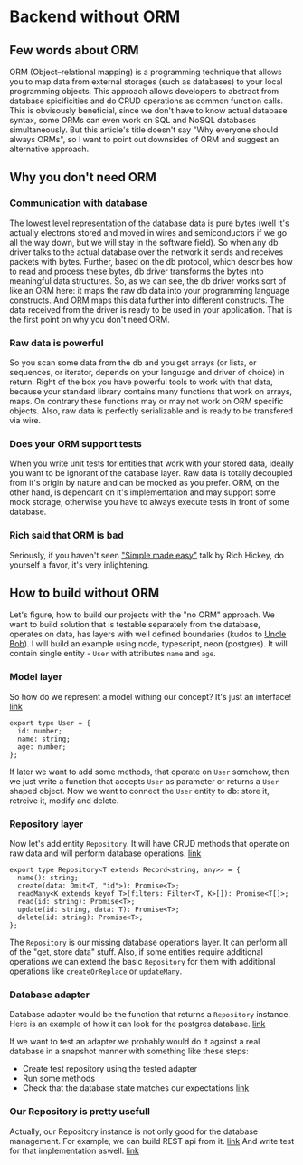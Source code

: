 # Backend without ORM

## Few words about ORM

ORM (Object–relational mapping) is a programming technique that allows you to map data from external storages (such as databases) to your local programming objects.
This approach allows developers to abstract from database spicificities and do CRUD operations as common function calls. This is obvisously beneficial, since we don't have to know actual database syntax, some ORMs can even work on SQL and NoSQL databases simultaneously.
But this article's title doesn't say "Why everyone should always ORMs", so I want to point out downsides of ORM and suggest an alternative approach.

## Why you don't need ORM

### Communication with database
The lowest level representation of the database data is pure bytes (well it's actually electrons stored and moved in wires and semiconductors if we go all the way down, but we will stay in the software field). So when any db driver talks to the actual database over the network it sends and receives packets with bytes. Further, based on the db protocol, which describes how to read and process these bytes, db driver transforms the bytes into meaningful data structures. So, as we can see, the db driver works sort of like an ORM here: it maps the raw db data into your programming language constructs. And ORM maps this data further into different constructs. The data received from the driver is ready to be used in your application. That is the first point on why you don't need ORM.

### Raw data is powerful
So you scan some data from the db and you get arrays (or lists, or sequences, or iterator, depends on your language and driver of choice) in return. Right of the box you have powerful tools to work with that data, because your standard library contains many functions that work on arrays, maps. On contrary these functions may or may not work on ORM specific objects. Also, raw data is perfectly serializable and is ready to be transfered via wire.

### Does your ORM support tests
When you write unit tests for entities that work with your stored data, ideally you want to be ignorant of the database layer. Raw data is totally decoupled from it's origin by nature and can be mocked as you prefer.
ORM, on the other hand, is dependant on it's implementation and may support some mock storage, otherwise you have to always execute tests in front of some database.

### Rich said that ORM is bad
Seriously, if you haven't seen ["Simple made easy"](https://www.youtube.com/watch?v=SxdOUGdseq4) talk by Rich Hickey, do yourself a favor, it's very inlightening.

## How to build without ORM

Let's figure, how to build our projects with the "no ORM" approach. We want to build solution that is testable separately from the database, operates on data, has layers with well defined boundaries (kudos to [Uncle Bob](https://www.youtube.com/watch?v=o_TH-Y78tt4)).
I will build an example using node, typescript, neon (postgres). It will contain single entity - `User` with attributes `name` and `age`.

### Model layer

So how do we represent a model withing our concept? It's just an interface!
[link](./src/types/dbAdapter.ts)

```
export type User = {
  id: number;
  name: string;
  age: number;
};
```

If later we want to add some methods, that operate on `User` somehow, then we just write a function that accepts `User` as parameter or returns a `User` shaped object.
Now we want to connect the `User` entity to db: store it, retreive it, modify and delete.

### Repository layer
Now let's add entity `Repository`. It will have CRUD methods that operate on raw data and will perform database operations.
[link](./src/types/dbAdapter.ts)

```
export type Repository<T extends Record<string, any>> = {
  name(): string;
  create(data: Omit<T, "id">): Promise<T>;
  readMany<K extends keyof T>(filters: Filter<T, K>[]): Promise<T[]>;
  read(id: string): Promise<T>;
  update(id: string, data: T): Promise<T>;
  delete(id: string): Promise<T>;
};
```
The `Repository` is our missing database operations layer. It can perform all of the "get, store data" stuff. Also, if some entities require additional operations we can extend the basic `Repository` for them with additional operations like `createOrReplace` or `updateMany`.

### Database adapter
Database adapter would be the function that returns a `Repository` instance. Here is an example of how it can look for the postgres database. [link](./src/db/adapter.ts)

If we want to test an adapter we probably would do it against a real database in a snapshot manner with something like these steps:
* Create test repository using the tested adapter
* Run some methods
* Check that the database state matches our expectations
[link](./src/db/adapter.test.ts)


### Our Repository is pretty usefull
Actually, our Repository instance is not only good for the database management. For example, we can build REST api from it. [link](./src/server/generateApi.ts)
And write test for that implementation aswell. [link](./src/server/generateApi.test.ts)

